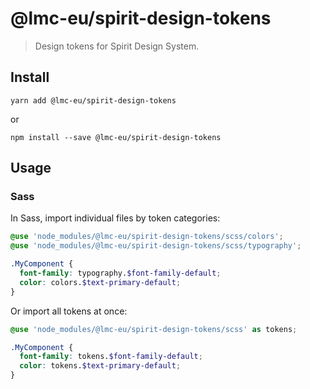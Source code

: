 # @lmc-eu/spirit-design-tokens

> Design tokens for Spirit Design System.

## Install

```shell
yarn add @lmc-eu/spirit-design-tokens
```

or

```shell
npm install --save @lmc-eu/spirit-design-tokens
```

## Usage

### Sass

In Sass, import individual files by token categories:

```scss
@use 'node_modules/@lmc-eu/spirit-design-tokens/scss/colors';
@use 'node_modules/@lmc-eu/spirit-design-tokens/scss/typography';

.MyComponent {
  font-family: typography.$font-family-default;
  color: colors.$text-primary-default;
}
```

Or import all tokens at once:

```scss
@use 'node_modules/@lmc-eu/spirit-design-tokens/scss' as tokens;

.MyComponent {
  font-family: tokens.$font-family-default;
  color: tokens.$text-primary-default;
}
```
